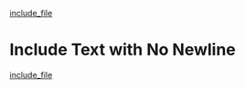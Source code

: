 [include_file](../include/no_newline.txt)

# Include Text with No Newline

[include_file](../include/no_newline.txt)
